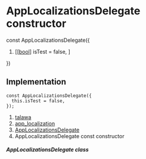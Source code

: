 
<div>

# AppLocalizationsDelegate constructor

</div>


const AppLocalizationsDelegate({

1.  [[[bool](https://api.flutter.dev/flutter/dart-core/bool-class.md)]
    isTest = false,
    ]

})



## Implementation

``` language-dart
const AppLocalizationsDelegate({
  this.isTest = false,
});
```







1.  [talawa](../../index.md)
2.  [app_localization](../../utils_app_localization/)
3.  [AppLocalizationsDelegate](../../utils_app_localization/AppLocalizationsDelegate-class.md)
4.  AppLocalizationsDelegate const constructor

##### AppLocalizationsDelegate class







